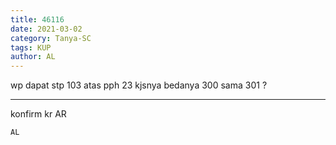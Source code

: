 ```yaml
---
title: 46116
date: 2021-03-02
category: Tanya-SC
tags: KUP
author: AL
---
```


wp dapat stp 103 atas pph 23 kjsnya bedanya 300 sama 301 ?

---

konfirm kr AR

`AL`
